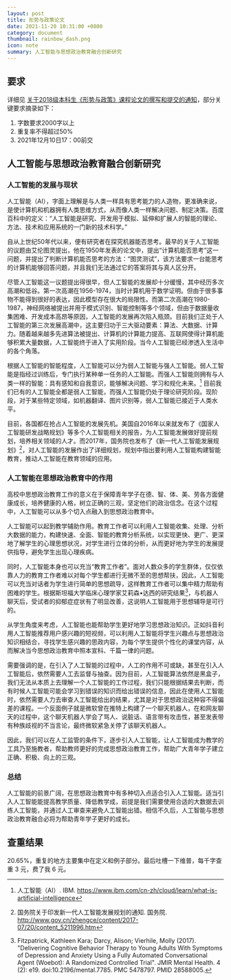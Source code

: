 ```yaml
---
layout: post
title: 形势与政策论文
date: 2021-11-20 10:31:00 +0800
category: document
thumbnail: rainbow_dash.png
icon: note
summary: 人工智能与思想政治教育融合创新研究
---
```




<!--more-->

## 要求

详细见 [关于2018级本科生《形势与政策》课程论文的撰写和提交的通知](http://jw.scut.edu.cn/zhinan/cms/article/view.do?type=posts&id=ff80808179e44d41017bcd848dc500a2)，部分关键要求摘录如下：

1. 字数要求2000字以上
2. 重复率不得超过50%
3. 2021年12月10日17：00前交

## 人工智能与思想政治教育融合创新研究

### 人工智能的发展与现状

人工智能（AI），字面上理解是与人类一样具有思考能力的人造物，更准确来说，是使计算机和机器拥有人类思维方式，从而像人类一样解决问题、制定决策。百度百科中的定义：“人工智能是研究、开发用于模拟、延伸和扩展人的智能的理论、方法、技术和应用系统的一门新的技术科学。”

自从上世纪50年代以来，便有研究者在探究机器能否思考。最早的关于人工智能的议题由艾伦图灵提出，他在1950年发表的论文中，提出“计算机能否思考”这一问题，并提出了判断计算机能否思考的方法：“图灵测试”，该方法要求一台能思考的计算机能够回答问题，并且我们无法通过它的答案将其与真人区分开。

尽管人工智能这一议题提出得很早，但人工智能的发展却十分缓慢，其中经历多次高潮和低谷。第一次高潮在1956-1974，当时计算机用于数学证明。但由于很多事物不能得到很好的表达，因此模型存在很大的局限性。而第二次高潮在1980-1987，神经网络被提出并用于模式识别、智能控制等多个领域，但由于数据量收集困难、开发成本高昂等原因，人工智能的发展再次陷入瓶颈。目前我们正处于人工智能的第三次发展高潮中，这主要归功于三大驱动要素：算法、大数据、计算力。随着越来越多先进算法被提出、计算机的计算能力提高、互联网使得计算机能够积累大量数据，人工智能终于进入了实用阶段。当今人工智能已经渗透入生活中的各个角落。

根据人工智能的智能程度，人工智能可以分为弱人工智能与强人工智能。弱人工智能是指经过训练后，专门执行某种单一任务的人工智能。而强人工智能则拥有与人类一样的智能：具有感知和自我意识，能够解决问题、学习和规化未来。[^1] 目前我们已有的人工智能全都是弱人工智能，而强人工智能仍处于理论研究阶段。现阶段，对于某些特定领域，如机器翻译、图片识别等，弱人工智能已接近于人类水平。

目前，各国都在抢占人工智能的发展先机。美国自2016年以来就发布了《国家人工智能研发战略规划》等多个人工智能相关的报告，为人工智能发展做好提前规划，培养相关领域的人才。而2017年，国务院也发布了《新一代人工智能发展规划》[^2]，对人工智能的发展作出了详细规划，规划中指出要利用人工智能构建智能教育，推动人工智能在教育领域的应用。

### 人工智能在思想政治教育中的作用

高校中思想政治教育工作的意义在于保障青年学子在德、智、体、美、劳各方面健康成长，培养健康的人格，树立正确的三观，坚定他们的政治信念。在这个过程中，人工智能可以从多个切入点融入到思想政治教育中。

人工智能可以起到教学辅助作用。教育工作者可以利用人工智能收集、处理、分析大数据的能力，构建快速、全面、智能的教育分析系统，以实现更快、更广、更深地了解学生的心理思想状况，对学生进行立体的分析，从而更好地为学生的发展提供指导，避免学生出现心理疾病。

同时，人工智能本身也可以充当“教育工作者”。面对人数众多的学生群体，仅仅依靠人力的教育工作者难以对每个学生都进行无微不至的思想帮扶，因此，人工智能可以充当对话者为学生进行简单的思想疏导，这样教育工作者可以集中精力帮助有困难的学生。根据斯坦福大学临床心理学家艾莉森•达西的研究结果[^3]，与机器人聊天后，受试者的抑郁症症状有了明显改善，这说明人工智能用于思想辅导是可行的。

从学生角度来考虑，人工智能也能帮助学生更好地学习思想政治知识。正如抖音利用人工智能推荐用户感兴趣的短视频，可以利用人工智能将学生兴趣点与思想政治知识相结合，寻找学生感兴趣的思政内容，为每个学生提供个性化的课堂内容，从而解决当今思想政治教育中照本宣科、千篇一律的问题。

需要强调的是，在引入了人工智能的过程中，人工的作用不可或缺，甚至在引入人工智能后，依然需要人工去监督与抽查。因为目前，人工智能算法依然是黑盒子，我们无法从本质上去理解一个人工智能的工作过程，我们只能根据结果去判断，而有时候人工智能可能会学习到错误的知识而给出错误的信息，因此在使用人工智能时，依然需要人力去审查人工智能给出的结果，尤其是对于思想政治这种容不得偏差的课程。一个反面例子就是微软曾在推特上构建了一个聊天机器人，在和网友聊天的过程中，这个聊天机器人学会了骂人、说脏话、语言带有攻击性，甚至发表带有种族歧视的不当言论，最终微软紧急关停了该聊天机器人。

因此，我们可以在人工监管的条件下，逐步引入人工智能，让人工智能成为教学的工具乃至施教者，帮助教师更好的完成思想政治教育工作，帮助广大青年学子建立正确、积极、向上的三观。

### 总结

人工智能的前景广阔，在思想政治教育中有多种切入点适合引入人工智能。适当引入人工智能能提高教学质量、降低教学成，前提是我们需要使用合适的大数据去训练人工智能，并通过人工审查来避免人工智能出错。相信不久后，人工智能与思想政治教育融合必将为帮助青年学子更好的成长。

[^1]: 人工智能（AI）. IBM. <https://www.ibm.com/cn-zh/cloud/learn/what-is-artificial-intelligence>

[^2]: 国务院关于印发新一代人工智能发展规划的通知. 国务院. <http://www.gov.cn/zhengce/content/2017-07/20/content_5211996.htm>

[^3]: Fitzpatrick, Kathleen Kara; Darcy, Alison; Vierhile, Molly (2017). "Delivering Cognitive Behavior Therapy to Young Adults With Symptoms of Depression and Anxiety Using a Fully Automated Conversational Agent (Woebot): A Randomized Controlled Trial". JMIR Mental Health. 4 (2): e19. doi:10.2196/mental.7785. PMC 5478797. PMID 28588005.

## 查重结果

20.65%，重复的地方主要集中在定义和例子部分。最后吐槽一下维普，每千字查重 3 元，费了我 6 元。
